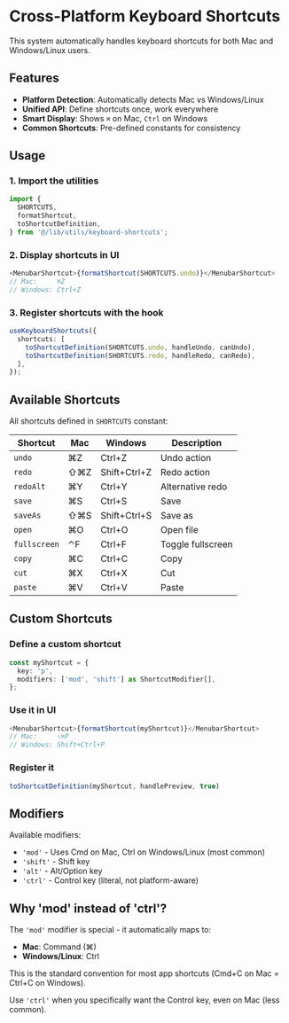 # Cross-Platform Keyboard Shortcuts

This system automatically handles keyboard shortcuts for both Mac and Windows/Linux users.

## Features

- **Platform Detection**: Automatically detects Mac vs Windows/Linux
- **Unified API**: Define shortcuts once, work everywhere
- **Smart Display**: Shows `⌘` on Mac, `Ctrl` on Windows
- **Common Shortcuts**: Pre-defined constants for consistency

## Usage

### 1. Import the utilities

```typescript
import {
  SHORTCUTS,
  formatShortcut,
  toShortcutDefinition,
} from '@/lib/utils/keyboard-shortcuts';
```

### 2. Display shortcuts in UI

```typescript
<MenubarShortcut>{formatShortcut(SHORTCUTS.undo)}</MenubarShortcut>
// Mac:     ⌘Z
// Windows: Ctrl+Z
```

### 3. Register shortcuts with the hook

```typescript
useKeyboardShortcuts({
  shortcuts: [
    toShortcutDefinition(SHORTCUTS.undo, handleUndo, canUndo),
    toShortcutDefinition(SHORTCUTS.redo, handleRedo, canRedo),
  ],
});
```

## Available Shortcuts

All shortcuts defined in `SHORTCUTS` constant:

| Shortcut | Mac | Windows | Description |
|----------|-----|---------|-------------|
| `undo` | ⌘Z | Ctrl+Z | Undo action |
| `redo` | ⇧⌘Z | Shift+Ctrl+Z | Redo action |
| `redoAlt` | ⌘Y | Ctrl+Y | Alternative redo |
| `save` | ⌘S | Ctrl+S | Save |
| `saveAs` | ⇧⌘S | Shift+Ctrl+S | Save as |
| `open` | ⌘O | Ctrl+O | Open file |
| `fullscreen` | ⌃F | Ctrl+F | Toggle fullscreen |
| `copy` | ⌘C | Ctrl+C | Copy |
| `cut` | ⌘X | Ctrl+X | Cut |
| `paste` | ⌘V | Ctrl+V | Paste |

## Custom Shortcuts

### Define a custom shortcut

```typescript
const myShortcut = {
  key: 'p',
  modifiers: ['mod', 'shift'] as ShortcutModifier[],
};
```

### Use it in UI

```typescript
<MenubarShortcut>{formatShortcut(myShortcut)}</MenubarShortcut>
// Mac:     ⇧⌘P
// Windows: Shift+Ctrl+P
```

### Register it

```typescript
toShortcutDefinition(myShortcut, handlePreview, true)
```

## Modifiers

Available modifiers:

- `'mod'` - Uses Cmd on Mac, Ctrl on Windows/Linux (most common)
- `'shift'` - Shift key
- `'alt'` - Alt/Option key
- `'ctrl'` - Control key (literal, not platform-aware)

## Why 'mod' instead of 'ctrl'?

The `'mod'` modifier is special - it automatically maps to:
- **Mac**: Command (⌘)
- **Windows/Linux**: Ctrl

This is the standard convention for most app shortcuts (Cmd+C on Mac = Ctrl+C on Windows).

Use `'ctrl'` when you specifically want the Control key, even on Mac (less common).

